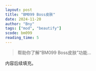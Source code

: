 ```yaml
---
layout: post
title: "BM099 Boss皮肤"
date: 2024-11-20
author: "Bny"
tags: ["mod", "beautify"]
scode: bm099
reading_time: 5
---
```


> 帮助你了解“BM099 Boss皮肤”功能...

内容后续填充。
